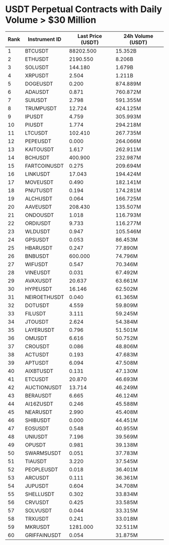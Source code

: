# USDT Perpetual Contracts with Daily Volume > $30 Million

| Rank | Instrument ID | Last Price (USDT) | 24h Volume (USDT) |
|------|---------------|-------------------|-------------------|
| 1 | BTCUSDT | 88202.500 | 15.352B |
| 2 | ETHUSDT | 2190.550 | 8.206B |
| 3 | SOLUSDT | 144.180 | 1.679B |
| 4 | XRPUSDT | 2.504 | 1.211B |
| 5 | DOGEUSDT | 0.200 | 874.889M |
| 6 | ADAUSDT | 0.871 | 760.872M |
| 7 | SUIUSDT | 2.798 | 591.355M |
| 8 | TRUMPUSDT | 12.724 | 424.125M |
| 9 | IPUSDT | 4.759 | 305.993M |
| 10 | PIUSDT | 1.774 | 294.218M |
| 11 | LTCUSDT | 102.410 | 267.735M |
| 12 | PEPEUSDT | 0.000 | 264.066M |
| 13 | KAITOUSDT | 1.617 | 262.911M |
| 14 | BCHUSDT | 400.900 | 232.987M |
| 15 | FARTCOINUSDT | 0.275 | 209.694M |
| 16 | LINKUSDT | 17.043 | 194.424M |
| 17 | MOVEUSDT | 0.490 | 182.141M |
| 18 | PNUTUSDT | 0.194 | 174.281M |
| 19 | ALCHUSDT | 0.064 | 166.725M |
| 20 | AAVEUSDT | 208.430 | 135.507M |
| 21 | ONDOUSDT | 1.018 | 116.793M |
| 22 | ORDIUSDT | 9.733 | 116.277M |
| 23 | WLDUSDT | 0.947 | 105.546M |
| 24 | GPSUSDT | 0.053 | 86.453M |
| 25 | HBARUSDT | 0.247 | 77.890M |
| 26 | BNBUSDT | 600.000 | 74.796M |
| 27 | WIFUSDT | 0.547 | 70.346M |
| 28 | VINEUSDT | 0.031 | 67.492M |
| 29 | AVAXUSDT | 20.637 | 63.661M |
| 30 | HYPEUSDT | 16.146 | 62.502M |
| 31 | NEIROETHUSDT | 0.040 | 61.365M |
| 32 | DOTUSDT | 4.559 | 59.809M |
| 33 | FILUSDT | 3.111 | 59.245M |
| 34 | JTOUSDT | 2.624 | 54.384M |
| 35 | LAYERUSDT | 0.796 | 51.501M |
| 36 | OMUSDT | 6.616 | 50.752M |
| 37 | CROUSDT | 0.086 | 48.806M |
| 38 | ACTUSDT | 0.193 | 47.683M |
| 39 | APTUSDT | 6.094 | 47.508M |
| 40 | AIXBTUSDT | 0.131 | 47.130M |
| 41 | ETCUSDT | 20.870 | 46.693M |
| 42 | AUCTIONUSDT | 13.714 | 46.249M |
| 43 | BERAUSDT | 6.665 | 46.124M |
| 44 | AI16ZUSDT | 0.246 | 45.588M |
| 45 | NEARUSDT | 2.990 | 45.408M |
| 46 | SHIBUSDT | 0.000 | 44.451M |
| 47 | EOSUSDT | 0.548 | 40.955M |
| 48 | UNIUSDT | 7.196 | 39.569M |
| 49 | OPUSDT | 0.981 | 39.138M |
| 50 | SWARMSUSDT | 0.051 | 37.783M |
| 51 | TIAUSDT | 3.220 | 37.545M |
| 52 | PEOPLEUSDT | 0.018 | 36.401M |
| 53 | ARCUSDT | 0.111 | 36.361M |
| 54 | JUPUSDT | 0.604 | 34.708M |
| 55 | SHELLUSDT | 0.302 | 33.834M |
| 56 | CRVUSDT | 0.425 | 33.585M |
| 57 | SOLVUSDT | 0.044 | 33.315M |
| 58 | TRXUSDT | 0.241 | 33.018M |
| 59 | MKRUSDT | 1281.000 | 32.511M |
| 60 | GRIFFAINUSDT | 0.054 | 31.875M |
